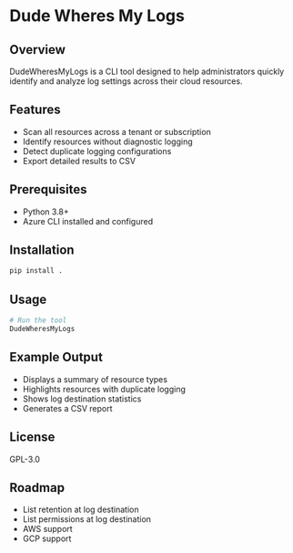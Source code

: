 # Dude Wheres My Logs

## Overview
DudeWheresMyLogs is a CLI tool designed to help administrators quickly identify and analyze log settings across their cloud resources.

## Features
- Scan all resources across a tenant or subscription
- Identify resources without diagnostic logging
- Detect duplicate logging configurations
- Export detailed results to CSV

## Prerequisites
- Python 3.8+
- Azure CLI installed and configured

## Installation
```bash
pip install .
```

## Usage
```bash
# Run the tool
DudeWheresMyLogs
```

## Example Output
- Displays a summary of resource types
- Highlights resources with duplicate logging
- Shows log destination statistics
- Generates a CSV report

## License
GPL-3.0

## Roadmap
- List retention at log destination
- List permissions at log destination
- AWS support
- GCP support
